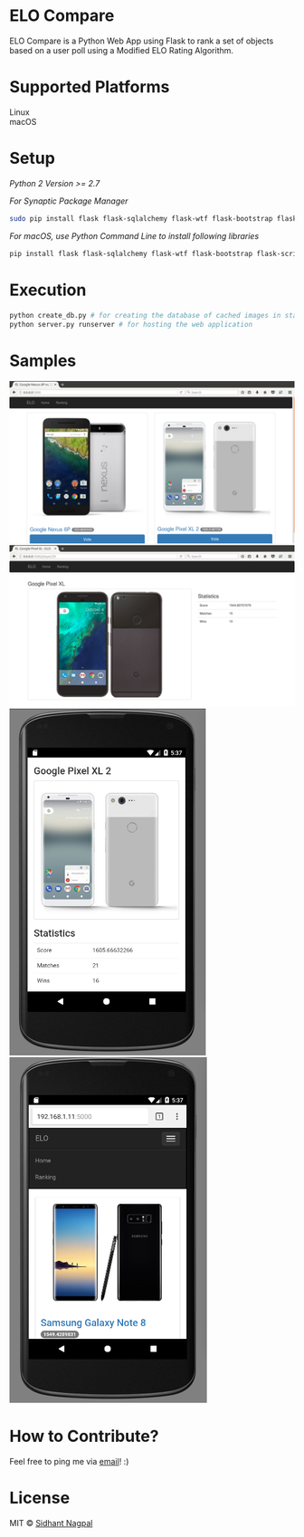 # ELO Compare
ELO Compare is a Python Web App using Flask to rank a set of objects based on a user poll using a Modified ELO Rating Algorithm.

# Supported Platforms
Linux  
macOS  
       
# Setup 
*Python 2 Version >= 2.7*

*For Synaptic Package Manager*   
```bash
sudo pip install flask flask-sqlalchemy flask-wtf flask-bootstrap flask-script      
```

*For macOS, use Python Command Line to install following libraries*     
```bash
pip install flask flask-sqlalchemy flask-wtf flask-bootstrap flask-script              
```

# Execution
```bash
python create_db.py # for creating the database of cached images in static folder        
python server.py runserver # for hosting the web application    
```

# Samples
![alt text](https://github.com/sidhantnagpal/elo-compare/blob/master/samples/ELO_5.png "Sample 1")
![alt text](https://github.com/sidhantnagpal/elo-compare/blob/master/samples/ELO_3.png "Sample 2")
![alt text](https://github.com/sidhantnagpal/elo-compare/blob/master/samples/android_elo_1.png "Sample 3")
![alt text](https://github.com/sidhantnagpal/elo-compare/blob/master/samples/android_elo_2.png "Sample 4")

# How to Contribute?
Feel free to ping me via [email](mailto:sidhantnagpal97@gmail.com)! :)    
    
# License
MIT © [Sidhant Nagpal](mailto:sidhantnagpal97@gmail.com) 
